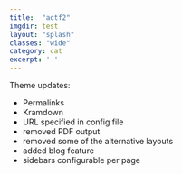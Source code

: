 ```yaml
---
title:  "actf2"
imgdir: test
layout: "splash"
classes: "wide"
category: cat
excerpt: ' '
---
```



Theme updates:

- Permalinks
- Kramdown
- URL specified in config file
- removed PDF output
- removed some of the alternative layouts
- added blog feature
- sidebars configurable per page

